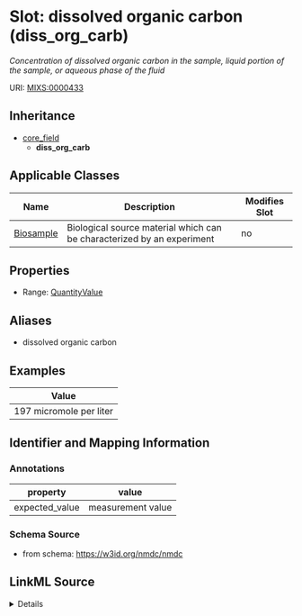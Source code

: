 # Slot: dissolved organic carbon (diss_org_carb)


_Concentration of dissolved organic carbon in the sample, liquid portion of the sample, or aqueous phase of the fluid_



URI: [MIXS:0000433](https://w3id.org/mixs/0000433)




## Inheritance

* [core_field](core_field.md)
    * **diss_org_carb**





## Applicable Classes

| Name | Description | Modifies Slot |
| --- | --- | --- |
[Biosample](Biosample.md) | Biological source material which can be characterized by an experiment |  no  |







## Properties

* Range: [QuantityValue](QuantityValue.md)



## Aliases


* dissolved organic carbon




## Examples

| Value |
| --- |
| 197 micromole per liter |

## Identifier and Mapping Information





### Annotations

| property | value |
| --- | --- |
| expected_value | measurement value || preferred_unit | micromole per liter, milligram per liter || occurrence | 1 |



### Schema Source


* from schema: https://w3id.org/nmdc/nmdc




## LinkML Source

<details>
```yaml
name: diss_org_carb
annotations:
  expected_value:
    tag: expected_value
    value: measurement value
  preferred_unit:
    tag: preferred_unit
    value: micromole per liter, milligram per liter
  occurrence:
    tag: occurrence
    value: '1'
description: Concentration of dissolved organic carbon in the sample, liquid portion
  of the sample, or aqueous phase of the fluid
title: dissolved organic carbon
examples:
- value: 197 micromole per liter
from_schema: https://w3id.org/nmdc/nmdc
aliases:
- dissolved organic carbon
rank: 1000
is_a: core field
slot_uri: MIXS:0000433
multivalued: false
alias: diss_org_carb
domain_of:
- Biosample
range: QuantityValue

```
</details>
